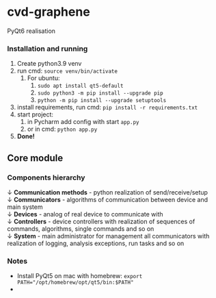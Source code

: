 # cvd-graphene
PyQt6 realisation

### Installation and running

1. Create python3.9 venv
2. run cmd: `source venv/bin/activate`
   1. For ubuntu: 
      1. `sudo apt install qt5-default`
      2. `sudo python3 -m pip install --upgrade pip`
      3. `python -m pip install --upgrade setuptools`
3. install requirements, run cmd: `pip install -r requirements.txt`
4. start project:
   1. in Pycharm add config with start `app.py`
   2. or in cmd: `python app.py`
5. **Done!**


## Core module

### Components hierarchy

↓ **Communication methods** - python realization of send/receive/setup  
↓ **Communicators** - algorithms of communication between device and main system  
↓ **Devices** - analog of real device to communicate with  
↓ **Controllers** - device controllers with realization of sequences of commands, algorithms, single commands and so on  
↓ **System** - main administrator for management all communicators with realization of logging, analysis exceptions, run tasks and so on  


### Notes

 - Install PyQt5 on mac with homebrew: `export PATH="/opt/homebrew/opt/qt5/bin:$PATH"`
 - 